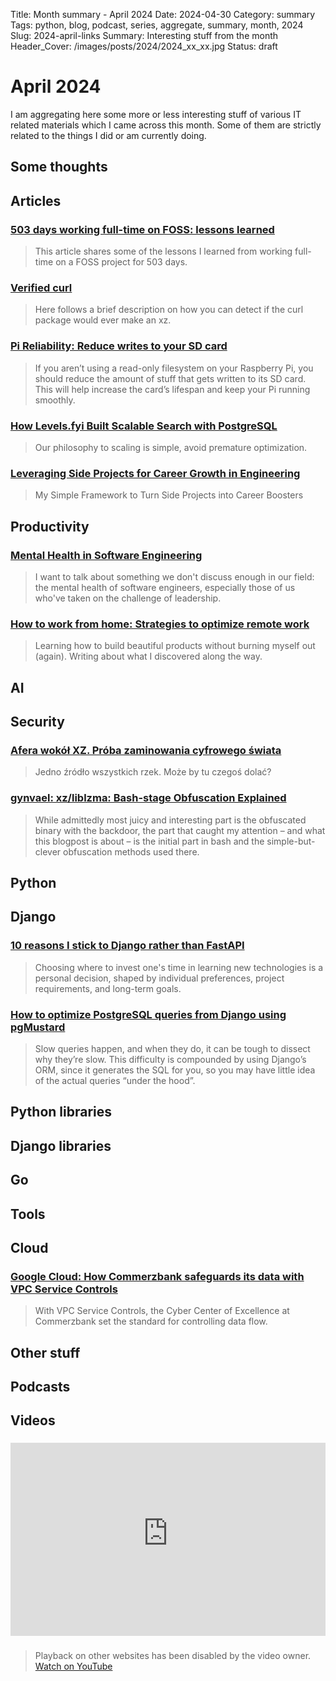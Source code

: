 Title: Month summary - April 2024
Date: 2024-04-30
Category: summary
Tags: python, blog, podcast, series, aggregate, summary, month, 2024
Slug: 2024-april-links
Summary: Interesting stuff from the month
Header_Cover: /images/posts/2024/2024_xx_xx.jpg
Status: draft

# April 2024

I am aggregating here some more or less interesting stuff of various IT related materials which I came across this month.
Some of them are strictly related to the things I did or am currently doing.

## Some thoughts

## Articles

### [503 days working full-time on FOSS: lessons learned](https://mathspp.com/blog/503-days-working-full-time-on-foss-lessons-learned)

> This article shares some of the lessons I learned from working full-time on a FOSS project for 503 days.

### [Verified curl](https://daniel.haxx.se/blog/2024/04/10/verified-curl/)

> Here follows a brief description on how you can detect if the curl package would ever make an xz.

### [Pi Reliability: Reduce writes to your SD card](https://www.dzombak.com/blog/2024/04/Pi-Reliability-Reduce-writes-to-your-SD-card.html)

> If you aren’t using a read-only filesystem on your Raspberry Pi, you should reduce the amount of stuff that gets written to its SD card.
> This will help increase the card’s lifespan and keep your Pi running smoothly.

### [How Levels.fyi Built Scalable Search with PostgreSQL](https://www.levels.fyi/blog/scalable-search-with-postgres.html)

> Our philosophy to scaling is simple, avoid premature optimization.

### [Leveraging Side Projects for Career Growth in Engineering](https://hybridhacker.email/p/leveraging-side-projects-for-career)

> My Simple Framework to Turn Side Projects into Career Boosters

## Productivity

### [Mental Health in Software Engineering](https://vadimkravcenko.com/shorts/mental-health-in-software-engineering/)

> I want to talk about something we don't discuss enough in our field: the mental health of software engineers, especially those of us who've taken on the challenge of leadership.

### [How to work from home: Strategies to optimize remote work](https://blog.logrocket.com/product-management/how-to-work-from-home/)

> Learning how to build beautiful products without burning myself out (again). Writing about what I discovered along the way.

## AI

## Security

### [Afera wokół XZ. Próba zaminowania cyfrowego świata](https://www.ciemnastrona.com.pl/cyfrowy_feudalizm/2024/03/31/xz-backdoor.html)

> Jedno źródło wszystkich rzek. Może by tu czegoś dolać?

### [gynvael: xz/liblzma: Bash-stage Obfuscation Explained](https://gynvael.coldwind.pl/?lang=en&id=782)

> While admittedly most juicy and interesting part is the obfuscated binary with the backdoor,
> the part that caught my attention – and what this blogpost is about – is the initial part in bash and the simple-but-clever obfuscation methods used there.

## Python

## Django

### [10 reasons I stick to Django rather than FastAPI](https://www.david-dahan.com/blog/10-reasons-i-stick-to-django)

> Choosing where to invest one's time in learning new technologies is a personal decision, shaped by individual preferences, project requirements, and long-term goals.

### [How to optimize PostgreSQL queries from Django using pgMustard](https://adamj.eu/tech/2022/06/21/optimize-postgresql-queries-from-django-using-pgmustard/)

> Slow queries happen, and when they do, it can be tough to dissect why they’re slow.
> This difficulty is compounded by using Django’s ORM, since it generates the SQL for you, so you may have little idea of the actual queries “under the hood”.

## Python libraries

## Django libraries

## Go

## Tools

## Cloud

### [Google Cloud: How Commerzbank safeguards its data with VPC Service Controls](https://cloud.google.com/blog/topics/customers/how-commerzbank-safeguards-its-data-with-vpc-service-controls)

> With VPC Service Controls, the Cyber Center of Excellence at Commerzbank set the standard for controlling data flow.

## Other stuff

## Podcasts

## Videos

### [](https://www.youtube.com/watch?v=VIDEO_ID)

<div class="videoWrapper" style="height:0; padding-bottom:56.25%; padding-top:25px; position:relative" height="0">
    <iframe style="position:absolute; top:0; width:100%" height="100%" width="100%" src="https://www.youtube-nocookie.com/embed/VIDEO_ID" frameborder="0" allow="accelerometer; autoplay; encrypted-media; gyroscope; picture-in-picture" allowfullscreen></iframe>
</div>

### [](https://www.youtube.com/watch?v=VIDEO_ID)

> Playback on other websites has been disabled by the video owner. [Watch on YouTube](https://www.youtube.com/watch?v=VIDEO_ID)
